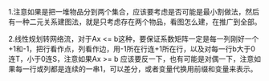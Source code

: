 1.注意如果是把一堆物品分到两个集合，应该要考虑是否可能是最小割做法，然后有一种二元关系建图法，就是只考虑存在两个物品，看图怎么建，在推广到全部。

2.线性规划转网络流，对于Ax <= b这种，要保证系数矩阵一定是每一列刚好一个+1和-1，把行看作点，列看作边，用-1所在行连+1所在行，以及对每一行b大于0连T，小于0连S，注意如果Ax >= b 应该要反一下，也有可能是对偶一下，注意如果每一行或列都是连续的一串1，可以差分，或者变量代换用前缀和变量来表示。